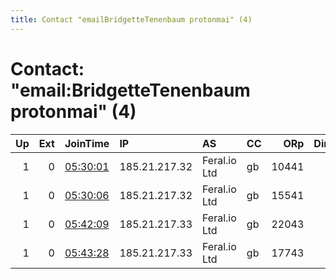 ```yaml
---
title: Contact "emailBridgetteTenenbaum protonmai" (4)
---
```


# Contact: "email:BridgetteTenenbaum protonmai" (4)

|   Up |   Ext | JoinTime                                                                                              | IP            | AS           | CC   |   ORp |   Dirp | OS    | Version   | Nickname     |   eFamMembers |
|-----:|------:|:------------------------------------------------------------------------------------------------------|:--------------|:-------------|:-----|------:|-------:|:------|:----------|:-------------|--------------:|
|    1 |     0 | [05:30:01](https://nusenu.github.io/OrNetStats/w/relay/3887FAA20AF621798E92B961E220695B5B747DAE.html) | 185.21.217.32 | Feral.io Ltd | gb   | 10441 |      0 | Linux | 0.4.7.13  | BigDaddy     |             1 |
|    1 |     0 | [05:30:06](https://nusenu.github.io/OrNetStats/w/relay/C2503E16AB12C130788D4E2FBCE463E094892D7A.html) | 185.21.217.32 | Feral.io Ltd | gb   | 15541 |      0 | Linux | 0.4.7.13  | BigDaddy     |             1 |
|    1 |     0 | [05:42:09](https://nusenu.github.io/OrNetStats/w/relay/865961820D55D62E275AC65C1AAC20EA0115557C.html) | 185.21.217.33 | Feral.io Ltd | gb   | 22043 |      0 | Linux | 0.4.7.8   | LittleSister |             1 |
|    1 |     0 | [05:43:28](https://nusenu.github.io/OrNetStats/w/relay/7AD1567CEDFD7A1CD8049079A7D86EB9D293AC49.html) | 185.21.217.33 | Feral.io Ltd | gb   | 17743 |      0 | Linux | 0.4.7.8   | LittleSister |             1 |
